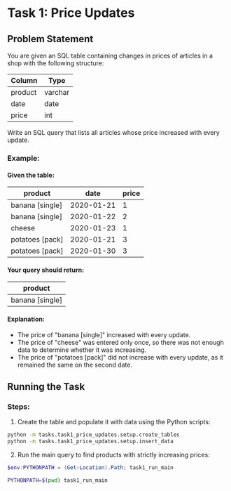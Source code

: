 # Task 1: Price Updates

## Problem Statement

You are given an SQL table containing changes in prices of articles in a shop with the following structure:

| Column      | Type      |
|-------------|-----------|
| product     | varchar   |
| date        | date      |
| price       | int       |

Write an SQL query that lists all articles whose price increased with every update.

### Example:

#### Given the table:

| product          | date       | price |
|------------------|------------|-------|
| banana [single]  | 2020-01-21 | 1     |
| banana [single]  | 2020-01-22 | 2     |
| cheese           | 2020-01-23 | 1     |
| potatoes [pack]  | 2020-01-21 | 3     |
| potatoes [pack]  | 2020-01-30 | 3     |

#### Your query should return:

| product          |
|------------------|
| banana [single]  |

#### Explanation:
- The price of "banana [single]" increased with every update.
- The price of "cheese" was entered only once, so there was not enough data to determine whether it was increasing.
- The price of "potatoes [pack]" did not increase with every update, as it remained the same on the second date.

## Running the Task

### Steps:
1. Create the table and populate it with data using the Python scripts:
```bash
python -m tasks.task1_price_updates.setup.create_tables
python -m tasks.task1_price_updates.setup.insert_data
```
2. Run the main query to find products with strictly increasing prices:
```powershell
$env:PYTHONPATH = (Get-Location).Path; task1_run_main
```
```bash
PYTHONPATH=$(pwd) task1_run_main
```

